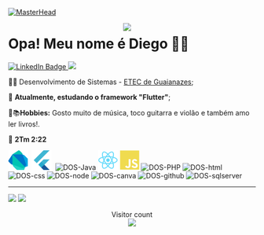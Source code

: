 [![MasterHead](https://i.pinimg.com/originals/61/8f/08/618f083c61a7460ce0a6064319af41bd.gif)]()

<img src = "https://i.pinimg.com/originals/69/e6/f6/69e6f674d4ab40834c31493d21d9560c.gif" width = "270px" align = "right">

# Opa! Meu nome é Diego 🧑‍💻

<div id="badges">  
  <a href = "https://www.linkedin.com/in/diego-olegario-6462b5235/">
      <img src="https://img.shields.io/badge/LinkedIn-0077B5?style=for-the-badge&logo=linkedin&logoColor=white" alt="LinkedIn Badge"/>
  </a>
  
  <a href = "https://mail.google.com/mail/u/0/#inbox?compose=new">
    <img src="https://img.shields.io/badge/Gmail-D14836?style=for-the-badge&logo=gmail&logoColor=white"/>
  </a>
</div>


:man_student: Desenvolvimento de Sistemas - [ETEC de Guaianazes](https://www.cps.sp.gov.br/etecs/etec-de-guaianazes-guaianazes/);

💙 **Atualmente, estudando o framework "Flutter"**;

 🎸📚**Hobbies:** Gosto muito de música, toco guitarra e violão e também amo ler livros!.

 📖 **2Tm 2:22**
<div>
  <img src="https://github.com/devicons/devicon/blob/master/icons/dart/dart-original.svg" title="Flutter" alt="Flutter" width="40" height="40"/>&nbsp;
  <img src="https://github.com/devicons/devicon/blob/master/icons/flutter/flutter-original.svg" title="Flutter" alt="Flutter" width="40" height="40"/>&nbsp;  
  <img  alt="DOS-Java" height="40" width="40" src="https://cdn.jsdelivr.net/gh/devicons/devicon/icons/java/java-original.svg">
  <img alt="DOS-React" height="40" width="40" src="https://raw.githubusercontent.com/devicons/devicon/master/icons/react/react-original.svg">
  <img alt="DOS-Js" height="40" width="40" src="https://raw.githubusercontent.com/devicons/devicon/master/icons/javascript/javascript-plain.svg">
  <img alt="DOS-PHP" height="40" width="40" src="https://cdn.jsdelivr.net/gh/devicons/devicon/icons/php/php-original.svg">
  <img alt="DOS-html"height="40" width="40"src="https://cdn.jsdelivr.net/gh/devicons/devicon/icons/html5/html5-original.svg" />
  <img alt="DOS-css"height="40" width="40"src="https://cdn.jsdelivr.net/gh/devicons/devicon/icons/css3/css3-original.svg" />
  <img alt="DOS-node"height="40" width="40"src="https://cdn.jsdelivr.net/gh/devicons/devicon/icons/nodejs/nodejs-original.svg" />
  <img alt="DOS-canva"height="40" width="40"src="https://cdn.jsdelivr.net/gh/devicons/devicon/icons/canva/canva-original.svg" />
  <img alt="DOS-github" height="40" width="40"src="https://cdn.jsdelivr.net/gh/devicons/devicon/icons/github/github-original.svg" />
  <img alt="DOS-sqlserver" height="40" width="40"src="https://cdn.jsdelivr.net/gh/devicons/devicon/icons/microsoftsqlserver/microsoftsqlserver-plain-wordmark.svg" />

</div>

---  
<div align = "left">  
  <img height = "200em" src="https://github-readme-stats.vercel.app/api?username=dos4002&show_icons=true&show_icons=true&theme=tokyonight&count_private=true" />
  <img height = "200em" src="https://github-readme-stats.vercel.app/api/top-langs/?username=dos4002&show_icons=true&theme=tokyonight&count_private=true"/>
</div>

<p align="center"> 
  Visitor count<br>
  <img src="https://profile-counter.glitch.me/dos4002/count.svg"/>
